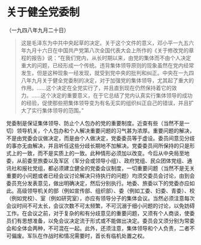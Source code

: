 # 关于健全党委制

（一九四八年九月二十日）

> 这是毛泽东为中共中央起草的决定。关于这个文件的意义，邓小平一九五六年九月十六日在中国共产党第八次全国代表大会上所作的《关于修改党的章程的报告》说：“在我们党内，从长时期以来，由党的集体而不由个人决定重大的问题，已经形成一个传统。违背集体领导原则的现象虽然在党内经常发生，但是这种现象一经发现，就受到党中央的批判和纠正。中央在一九四八年九月关于健全党委制的决定，对于加强党的集体领导，尤其起了重大的作用。……这个决定在全党实行了，并且直到现在仍然保持着它的效力。……这个决定的重要意义，在于它总结了党内认真实行集体领导的成功的经验，促使那些把集体领导变为有名无实的组织纠正自己的错误，并且扩大了实行集体领导的范围。”

党委制是保证集体领导、防止个人包办的党的重要制度。近查有些（当然不是一切）领导机关，个人包办和个人解决重要问题的习气甚为浓厚。重要问题的解决，不是由党委会议做决定，而是由个人做决定，党委委员等于虚设。委员间意见分歧的事亦无由解决，并且听任这些分歧长期地不加解决。党委委员间所保持的只是形式上的一致，而不是实质上的一致。此种情形必须加以改变。今后从中央局至地委，从前委至旅委以及军区（军分会或领导小组）、政府党组、民众团体党组、通讯社和报社党组，都必须建立健全的党委会议制度，一切重要问题（当然不是无关重要的小问题或者已经会议讨论解决只待执行的问题）均须交委员会讨论，由到会委员充分发表意见，做出明确决定，然后分别执行。地委、旅委以下的党委亦应如此。高级领导机关的部（例如宣传部、组织部）、委（例如工委、妇委、青委）、校（例如党校）、室（例如研究室），亦应有领导分子的集体会议。当然必须注意每次会议时间不可太长，会议次数不可太频繁，不可沉溺于细小问题的讨论，以免妨碍工作。在会议之前，对于复杂的和有分歧意见的重要问题，又须有个人商谈，使委员们有思想准备，以免会议决定流于形式或不能做出决定。委员会又须分别为常委会和全体会两种，不可混在一起。此外，还须注意，集体领导和个人负责，二者不可偏废。军队在作战时和情况需要时，首长有临机处置之权。
